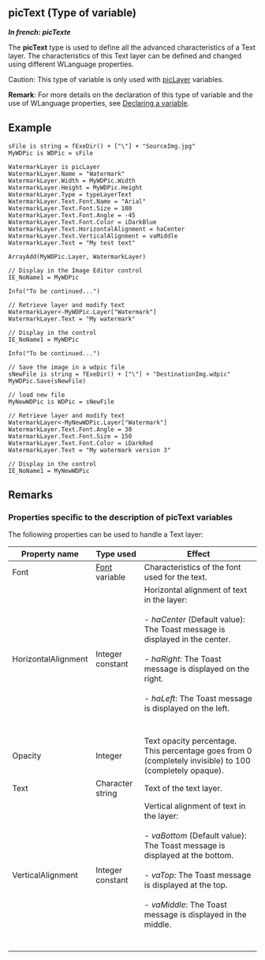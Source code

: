 
## picText (Type of variable)

***In french: picTexte***
				



<a name="XUse"></a>
<a name="Use"></a>
<a name="description"></a>
The **picText** type is used to define all the advanced characteristics of a Text layer. The characteristics of this Text layer can be defined and changed using different WLanguage properties. 

Caution: This type of variable is only used with [picLayer](../WDLang1/1000024604.md) variables. 

**Remark**: For more details on the declaration of this type of variable and the use of WLanguage properties, see [Declaring a variable](../Motscles/1514032.md).
<a name="Example1"></a>
<a name="sample_code"></a>

## Example


```wl
sFile is string = fExeDir() + ["\"] + "SourceImg.jpg"
MyWDPic is WDPic = sFile

WatermarkLayer is picLayer
WatermarkLayer.Name = "Watermark"
WatermarkLayer.Width = MyWDPic.Width
WatermarkLayer.Height = MyWDPic.Height
WatermarkLayer.Type = typeLayerText
WatermarkLayer.Text.Font.Name = "Arial"
WatermarkLayer.Text.Font.Size = 100
WatermarkLayer.Text.Font.Angle = -45
WatermarkLayer.Text.Font.Color = iDarkBlue
WatermarkLayer.Text.HorizontalAlignment = haCenter
WatermarkLayer.Text.VerticalAlignment = vaMiddle
WatermarkLayer.Text = "My test text"

ArrayAdd(MyWDPic.Layer, WatermarkLayer)

// Display in the Image Editor control
IE_NoName1 = MyWDPic

Info("To be continued...")

// Retrieve layer and modify text
WatermarkLayer<-MyWDPic.Layer["Watermark"]
WatermarkLayer.Text = "My watermark"

// Display in the control
IE_NoName1 = MyWDPic

Info("To be continued...")

// Save the image in a wdpic file
sNewFile is string = fExeDir() + ["\"] + "DestinationImg.wdpic"
MyWDPic.Save(sNewFile)

// load new file
MyNewWDPic is WDPic = sNewFile

// Retrieve layer and modify text
WatermarkLayer<-MyNewWDPic.Layer["Watermark"]
WatermarkLayer.Text.Font.Angle = 30
WatermarkLayer.Text.Font.Size = 150
WatermarkLayer.Text.Font.Color = iDarkRed
WatermarkLayer.Text = "My watermark version 3"

// Display in the control
IE_NoName1 = MyNewWDPic
```





<a name="NOTE0"></a>

## Remarks
<a name="NOTE0_1"></a>


### Properties specific to the description of picText variables
<a name="properties_specific_the_description_pictext_variables_ELTPARAGRAPHE000034"></a>

The following properties can be used to handle a Text layer:

| Property name | Type used | Effect |
| --- | --- | --- |
| Font | [Font](../Motscles/1514045.md) variable | Characteristics of the font used for the text. |
| HorizontalAlignment | Integer constant | Horizontal alignment of text in the layer:<br><br>- *haCenter* (Default value): The Toast message is displayed in the center.<br><br>- *haRight*: The Toast message is displayed on the right.<br><br>- *haLeft*: The Toast message is displayed on the left.<br><br><br> |
| Opacity | Integer | Text opacity percentage. This percentage goes from 0 (completely invisible) to 100 (completely opaque). |
| Text | Character string | Text of the text layer. |
| VerticalAlignment | Integer constant | Vertical alignment of text in the layer:<br><br>- *vaBottom* (Default value): The Toast message is displayed at the bottom.<br><br>- *vaTop*: The Toast message is displayed at the top.<br><br>- *vaMiddle*: The Toast message is displayed in the middle.<br><br><br> |




